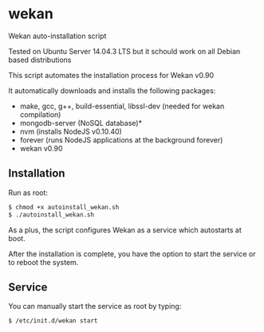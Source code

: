 # wekan
Wekan auto-installation script

Tested on Ubuntu Server 14.04.3 LTS but it schould work on all Debian based distributions

This script automates the installation process for Wekan v0.90

It automatically downloads and installs the following packages:

* make, gcc, g++, build-essential, libssl-dev (needed for wekan compilation)
* mongodb-server (NoSQL database)*
* nvm (installs NodeJS v0.10.40)
* forever (runs NodeJS applications at the background forever)
* wekan v0.90

## Installation

Run as root:

```sh
$ chmod +x autoinstall_wekan.sh
$ ./autoinstall_wekan.sh
```

As a plus, the script configures Wekan as a service which autostarts at boot.

After the installation is complete, you have the option to start the service or to reboot the system.

## Service

You can manually start the service as root by typing:

```sh
$ /etc/init.d/wekan start
```
